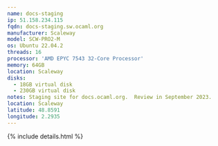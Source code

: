 ```yaml
---
name: docs-staging
ip: 51.158.234.115
fqdn: docs-staging.sw.ocaml.org
manufacturer: Scaleway
model: SCW-PRO2-M
os: Ubuntu 22.04.2
threads: 16
processor: 'AMD EPYC 7543 32-Core Processor'
memory: 64GB
location: Scaleway
disks:
  - 18GB virtual disk
  - 230GB virtual disk
notes: Staging site for docs.ocaml.org.  Review in September 2023.
location: Scaleway
latitude: 48.8591
longitude: 2.2935
---
```

{% include details.html %} 

